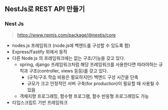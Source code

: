 ## NestJs로 REST API 만들기

### Nest Js

> https://www.npmjs.com/package/@nestjs/core

- nodes.js 프레임워크 (node.js에 백엔드를 구성할 수 있도록 함)
- Express/Fastify 위에서 동작
- 다른 Node.js 의 프레임워크에는 없는 구조/기능을 갖고 있다.
  - spring, django 프레임워크처럼 해당 프레임워크를 사용한다면 따라야하는 규칙과 구조(controller, views 등등)를 갖고 있다.
    - (규칙/구조 학습 비용은 필요하지만) 백엔드 구성 시간을 단축
    - 규모가 크고 안정적인 서버 구축(for production)이 필요할 때 사용될 수 있음
  - 객체지향 프로그래밍, 함수형 프로그램, 함수 반응형 프로그래밍도 가능
- 타입스크립트 기반 프레임워크
